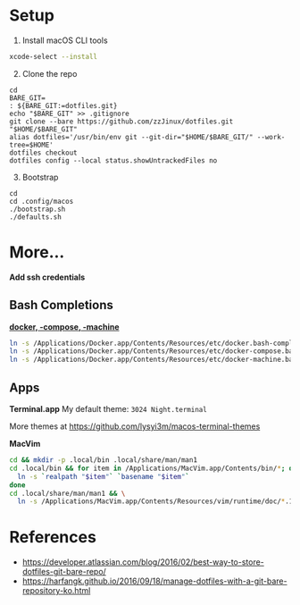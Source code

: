 # Setup
1. Install macOS CLI tools
```sh
xcode-select --install
```

2. Clone the repo
```
cd
BARE_GIT=
: ${BARE_GIT:=dotfiles.git}
echo "$BARE_GIT" >> .gitignore
git clone --bare https://github.com/zzJinux/dotfiles.git "$HOME/$BARE_GIT"
alias dotfiles='/usr/bin/env git --git-dir="$HOME/$BARE_GIT/" --work-tree=$HOME'
dotfiles checkout
dotfiles config --local status.showUntrackedFiles no
```

3. Bootstrap
```
cd
cd .config/macos
./bootstrap.sh
./defaults.sh
```

# More...
**Add ssh credentials**

## Bash Completions
[**docker, -compose, -machine**](https://gist.github.com/rkuzsma/4f8c1354a9ea67fb3ca915b50e131d1c)
```sh
ln -s /Applications/Docker.app/Contents/Resources/etc/docker.bash-completion docker
ln -s /Applications/Docker.app/Contents/Resources/etc/docker-compose.bash-completion docker-compose
ln -s /Applications/Docker.app/Contents/Resources/etc/docker-machine.bash-completion docker-machine
```

## Apps
**Terminal.app**
My default theme: `3024 Night.terminal`

More themes at https://github.com/lysyi3m/macos-terminal-themes

**MacVim**
```sh
cd && mkdir -p .local/bin .local/share/man/man1
cd .local/bin && for item in /Applications/MacVim.app/Contents/bin/*; do
  ln -s `realpath "$item"` `basename "$item"`
done
cd .local/share/man/man1 && \
  ln -s /Applications/MacVim.app/Contents/Resources/vim/runtime/doc/*.1 ./
```

# References
- https://developer.atlassian.com/blog/2016/02/best-way-to-store-dotfiles-git-bare-repo/
- https://harfangk.github.io/2016/09/18/manage-dotfiles-with-a-git-bare-repository-ko.html
